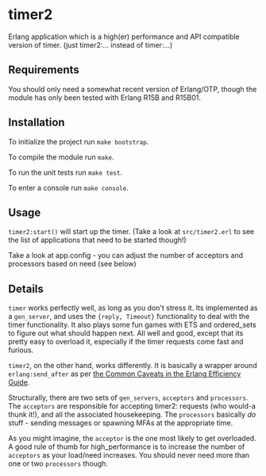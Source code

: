 timer2
======

Erlang application which is a high(er) performance and API compatible version of timer.
(just timer2:... instead of timer:...)


Requirements
------------

You should only need a somewhat recent version of Erlang/OTP, though the module
has only been tested with Erlang R15B and R15B01.


Installation
------------

To initialize the project run `make bootstrap`.

To compile the module run `make`.

To run the unit tests run `make test`.

To enter a console run `make console`.


Usage
-----

`timer2:start()` will start up the timer. (Take a look at `src/timer2.erl` to see the list of applications that need to be started though!)
 
 Take a look at app.config - you can adjust the number of acceptors and processors based on need (see below)



Details
-------

`timer` works perfectly well, as long as you don't stress it.  Its implemented as a `gen_server`,
and uses the `{reply, Timeout}` functionality to deal with the timer functionality.  It also plays some
fun games with ETS and ordered_sets to figure out what should happen next. All well and good, except that its
pretty easy to overload it, especially if the timer requests come fast and furious.

`timer2`, on the other hand, works differently.  It is basically a wrapper around `erlang:send_after` 
as per [the Common Caveats in the Erlang Efficiency Guide](http://www.erlang.org/doc/efficiency_guide/commoncaveats.html#id61120).

Structurally, there are two sets of `gen_servers`, `acceptors` and `processors`.  The `acceptors` are responsible
for accepting timer2: requests (who would-a thunk it!), and all the associated housekeeping.  The `processors` 
basically _do_ stuff - sending messages or spawning MFAs at the appropriate time.

As you might imagine, the `acceptor` is the one most likely to get overloaded.  A good rule of thumb for high_performance 
is to increase the number of `acceptors` as your load/need increases. 
You should never need more than one or two `processors` though.
